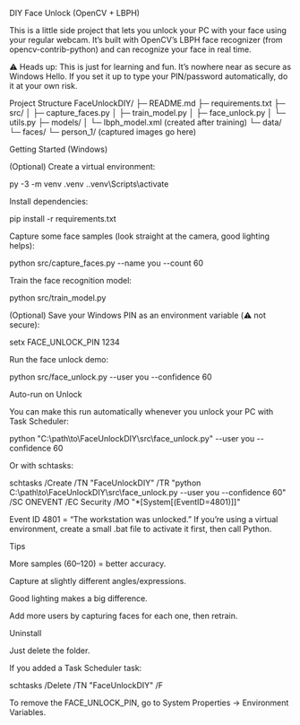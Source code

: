 DIY Face Unlock (OpenCV + LBPH)

This is a little side project that lets you unlock your PC with your face using your regular webcam.
It’s built with OpenCV’s LBPH face recognizer (from opencv-contrib-python) and can recognize your face in real time.

⚠️ Heads up: This is just for learning and fun. It’s nowhere near as secure as Windows Hello. If you set it up to type your PIN/password automatically, do it at your own risk.

Project Structure
FaceUnlockDIY/
├─ README.md
├─ requirements.txt
├─ src/
│  ├─ capture_faces.py
│  ├─ train_model.py
│  ├─ face_unlock.py
│  └─ utils.py
├─ models/
│  └─ lbph_model.xml (created after training)
└─ data/
   └─ faces/
      └─ person_1/  (captured images go here)

Getting Started (Windows)

(Optional) Create a virtual environment:

py -3 -m venv .venv
.\.venv\Scripts\activate


Install dependencies:

pip install -r requirements.txt


Capture some face samples (look straight at the camera, good lighting helps):

python src/capture_faces.py --name you --count 60


Train the face recognition model:

python src/train_model.py


(Optional) Save your Windows PIN as an environment variable (⚠️ not secure):

setx FACE_UNLOCK_PIN 1234


Run the face unlock demo:

python src/face_unlock.py --user you --confidence 60

Auto-run on Unlock

You can make this run automatically whenever you unlock your PC with Task Scheduler:

python "C:\path\to\FaceUnlockDIY\src\face_unlock.py" --user you --confidence 60


Or with schtasks:

schtasks /Create /TN "FaceUnlockDIY" /TR "python C:\path\to\FaceUnlockDIY\src\face_unlock.py --user you --confidence 60" /SC ONEVENT /EC Security /MO "*[System[(EventID=4801)]]"


Event ID 4801 = “The workstation was unlocked.”
If you’re using a virtual environment, create a small .bat file to activate it first, then call Python.

Tips

More samples (60–120) = better accuracy.

Capture at slightly different angles/expressions.

Good lighting makes a big difference.

Add more users by capturing faces for each one, then retrain.

Uninstall

Just delete the folder.

If you added a Task Scheduler task:

schtasks /Delete /TN "FaceUnlockDIY" /F


To remove the FACE_UNLOCK_PIN, go to System Properties → Environment Variables.

